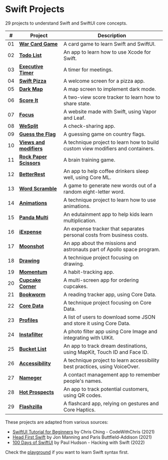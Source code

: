 # Swift Projects

29 projects to understand Swift and SwiftUI core concepts.

| #   | Project                                           | Description                                                                     |
| --- | ------------------------------------------------- | ------------------------------------------------------------------------------- |
| 01  | [**War Card Game**](01-war-card-game)             | A card game to learn Swift and SwiftUI.                                         |
| 02  | [**Todo List**](02-todo-list)                     | An app to learn how to use Xcode for Swift.                                     |
| 03  | [**Executive Timer**](03-executive-timer)         | A timer for meetings.                                                           |
| 04  | [**Swift Pizza**](04-swift-pizza)                 | A welcome screen for a pizza app.                                               |
| 05  | [**Dark Map**](05-dark-map)                       | A map screen to implement dark mode.                                            |
| 06  | [**Score It**](06-score-it)                       | A two-view score tracker to learn how to share state.                           |
| 07  | [**Focus**](07-focus)                             | A website made with Swift, using Vapor and Leaf.                                |
| 08  | [**WeSplit**](08-wesplit)                         | A check-sharing app.                                                            |
| 09  | [**Guess the Flag**](09-guess-the-flag)           | A guessing game on country flags.                                               |
| 10  | [**Views and modifiers**](10-views-and-modifiers) | A technique project to learn how to build custom view modifiers and containers. |
| 11  | [**Rock Paper Scissors**](11-rock-paper-scissors) | A brain training game.                                                          |
| 12  | [**BetterRest**](12-betterrest)                   | An app to help coffee drinkers sleep well, using Core ML.                       |
| 13  | [**Word Scramble**](13-word-scramble)             | A game to generate new words out of a random eight-letter word.                 |
| 14  | [**Animations**](14-animations)                   | A technique project to learn how to use animations.                             |
| 15  | [**Panda Multi**](15-panda-multi)                 | An edutainment app to help kids learn multiplication.                           |
| 16  | [**iExpense**](16-iexpense)                       | An expense tracker that separates personal costs from business costs.           |
| 17  | [**Moonshot**](17-moonshot)                       | An app about the missions and astronauts part of Apollo space program.          |
| 18  | [**Drawing**](18-drawing)                         | A technique project focusing on drawing.                                        |
| 19  | [**Momentum**](19-momentum)                       | A habit-tracking app.                                                           |
| 20  | [**Cupcake Corner**](20-cupcake-corner)           | A multi-screen app for ordering cupcakes.                                       |
| 21  | [**Bookworm**](21-bookworm)                       | A reading tracker app, using Core Data.                                         |
| 22  | [**Core Data**](22-core-data)                     | A technique project focusing on Core Data.                                      |
| 23  | [**Profiles**](23-profiles)                       | A list of users to download some JSON and store it using Core Data.             |
| 24  | [**Instafilter**](24-instafilter)                 | A photo filter app using Core Image and integrating with UIKit.                 |
| 25  | [**Bucket List**](25-bucket-list)                 | An app to track dream destinations, using MapKit, Touch ID and Face ID.         |
| 26  | [**Accessibility**](26-accessibility)             | A technique project to learn accessibility best practices, using VoiceOver.     |
| 27  | [**Nameger**](27-nameger)                         | A contact management app to remember people's names.                            |
| 28  | [**Hot Prospects**](28-hot-prospects)             | An app to track potential customers, using QR codes.                            |
| 29  | [**Flashzilla**](29-flashzilla)                   | A flashcard app, relying on gestures and Core Haptics.                          |

These projects are adapted from various sources:

- [SwiftUI Tutorial for Beginners](https://www.youtube.com/watch?v=F2ojC6TNwws) by Chris Ching - CodeWithChris (2021)
- [Head First Swift](https://www.amazon.com/Head-First-Swift-Anthony-Gray/dp/1491922850) by Jon Manning and Paris Buttfield-Addison (2021)
- [100 Days of SwiftUI](https://www.hackingwithswift.com/100/swiftui) by Paul Hudson - Hacking with Swift (2022)

Check the [playground](playground) if you want to learn Swift syntax first.
